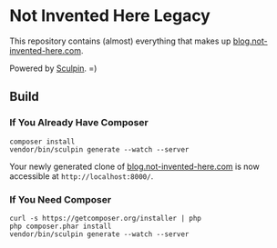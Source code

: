 Not Invented Here Legacy
========================

This repository contains (almost) everything that makes up
[blog.not-invented-here.com](http://blog.not-invented-here.com).

Powered by [Sculpin](http://sculpin.io). =)


Build
-----

### If You Already Have Composer

    composer install
    vendor/bin/sculpin generate --watch --server

Your newly generated clone of [blog.not-invented-here.com](http://blog.not-invented-here.com) is now
accessible at `http://localhost:8000/`.

### If You Need Composer

    curl -s https://getcomposer.org/installer | php
    php composer.phar install
    vendor/bin/sculpin generate --watch --server


